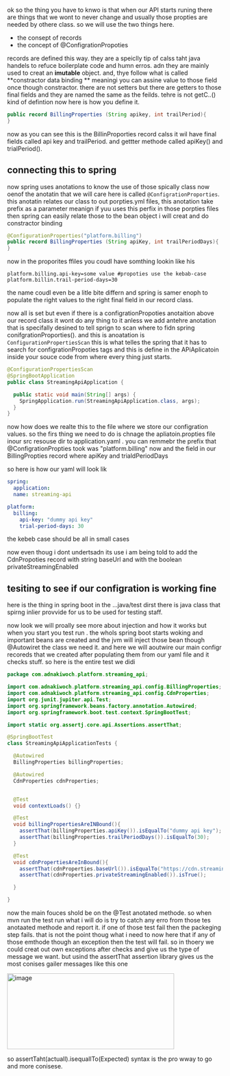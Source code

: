 ok so the thing you have to knwo is that when our API starts runing there are things that we wont to never change and usually those propties are needed by othere class.
so we will use the two things here.

* the consept of records
* the concept of @ConfigrationPropoties

records are defined this way. they are a speiclly tip of calss taht java handels to refuce boilerplate code and humn erros. adn they are mainly used to creat an **imutable** object. and, thye follow what is called 
**constractor data binding ** meaningi you can assine value to those field once though constractor. there are not setters  but there are getters to those final fields and they are named the same as the feilds.
tehre is not getC..() kind of defintion now here is how you define it.

```java
public record BillingProperties (String apikey, int trailPeriod){
}
```
now as you can see this is the BillinProporties record calss it wil have final fields called api key and trailPeriod. and gettter methode called apiKey() and trialPeriod().

## connecting this to spring
now spring uses anotations to know the use of those spically class now oenof the anotatin that we will care here is called `@ConfigrationProporties`. this anotatin relates our class to out porpties.yml files,
this anotation take prefix as a parameter meanign if yuu uses this perfix in those porpties files then spring can easily relate those to the bean object i will creat and do constractor binding

```java
@ConfigurationProperties("platform.billing")
public record BillingProperties (String apiKey, int trailPeriodDays){
}
```
now in the proporites ffiles you coudl have somthing lookin like his

```proporties
platform.billing.api-key=some value #propoties use the kebab-case
platform.billin.trail-period-days=30
```
the name coudl even be a litle bite differn and spring is samer enoph to populate the right values to the right final field in our record class.

now all  is set but even if there is a configrationPropoties anotaition above our record class it wont do any thing to it anless we add antehre anotation that is specifally desined to tell sprign to scan where to fidn spring
conifgrationProporties(). and this is anoatation is  
`ConfigurationPropertiesScan`
this is what telles the spring that it has to search for configrationPropoties tags and this is define in the APiAplicatoin inside your souce code from where every thing just starts.

```java
@ConfigurationPropertiesScan
@SpringBootApplication
public class StreamingApiApplication {

  public static void main(String[] args) {
    SpringApplication.run(StreamingApiApplication.class, args);
  }
}
```
now how does we realte this to the file where we store our configration values.
so the firs thing we need to do is chnage the apliatoin.propties file inour src resouse dir to application.yaml .
you can remmebr the prefix that @ConfigrationPropties took was "platform.billing"
now and the field in our BillingPropties record where apiKey and trialdPeriodDays

so here is how our yaml will look lik 

```yaml
spring:
  application:
  name: streaming-api

platform:
  billing:
    api-key: "dummy api key"
    trial-period-days: 30
```
the kebeb case should be all in small cases 

now even thoug i dont undertsadn its use i am being told to add the CdnPropoties record with string baseUrl and with the boolean privateStreamingEnabled

## tesiting to see if our configration is working fine 

here is the thing in spring boot in the ...java/test dirst there is java class that spirng inlier provvide for us to be used for testing staff.

now look we will proally see more about injection and how it works but when you start you test run . the whols spring boot starts woking and important beans are created and the jvm will inject those bean though @Autowiret the
class we need it. and here we will aoutwire our main configr recoreds that we created after populating them from our yaml file and it checks stuff.
so here is the entire test we didi

```java
package com.adnakiwoch.platform.streaming_api;

import com.adnakiwoch.platform.streaming_api.config.BillingProperties;
import com.adnakiwoch.platform.streaming_api.config.CdnProperties;
import org.junit.jupiter.api.Test;
import org.springframework.beans.factory.annotation.Autowired;
import org.springframework.boot.test.context.SpringBootTest;

import static org.assertj.core.api.Assertions.assertThat;

@SpringBootTest
class StreamingApiApplicationTests {

  @Autowired
  BillingProperties billingProperties;

  @Autowired
  CdnProperties cdnProperties;


  @Test
  void contextLoads() {}

  @Test
  void billingPropertiesAreINBound(){
    assertThat(billingProperties.apiKey()).isEqualTo("dummy api key");
    assertThat(billingProperties.trailPeriodDays()).isEqualTo(30);
  }

  @Test
  void cdnPropertiesAreInBound(){
    assertThat(cdnProperties.baseUrl()).isEqualTo("https://cdn.streaming-platform.com");
    assertThat(cdnProperties.privateStreamingEnabled()).isTrue();

  }

}
```
now the main fouces shold be on the @Test anotated methode. so when mvn run the test run what i will do is try to catch any erro from those tes anotaated methode and report it. if one of those test fail then the packeging
step fails. that is not the point thoug what i need to now here that if any of those emthode though an exception then the test will fail.
so in thoery we could creat out own exceptions after checks and give us the type of message we want. but usind the assertThat assertion library gives us the most conises gailer messages like this one 

<img width="390" height="177" alt="image" src="https://github.com/user-attachments/assets/43abdf87-834b-4d27-8cd4-760280243d7c" />

so assertTaht(actuall).isequallTo(Expected) syntax is the pro wway to go and more conisese.



